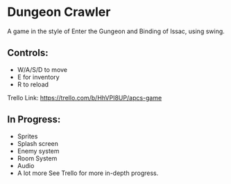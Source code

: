 # Dungeon Crawler
A game in the style of Enter the Gungeon and Binding of Issac, using swing.

## Controls:
  - W/A/S/D to move
  - E for inventory
  - R to reload
  
 Trello Link:
 https://trello.com/b/HhVPI8UP/apcs-game
 
 ## In Progress:
  - Sprites
  - Splash screen
  - Enemy system
  - Room System
  - Audio
  - A lot more
See Trello for more in-depth progress.
  

